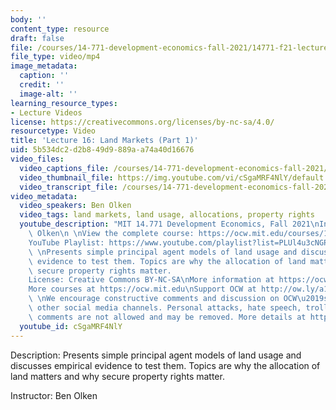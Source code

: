 ```yaml
---
body: ''
content_type: resource
draft: false
file: /courses/14-771-development-economics-fall-2021/14771-f21-lecture-16-v2_1_360p_16_9.mp4
file_type: video/mp4
image_metadata:
  caption: ''
  credit: ''
  image-alt: ''
learning_resource_types:
- Lecture Videos
license: https://creativecommons.org/licenses/by-nc-sa/4.0/
resourcetype: Video
title: 'Lecture 16: Land Markets (Part 1)'
uid: 5b534dc2-d2b8-49d9-889a-a74a40d16676
video_files:
  video_captions_file: /courses/14-771-development-economics-fall-2021/1fsXwEhRMU6XADjiHaMCpbcyJ4fvbdqxo_transcript.webvtt
  video_thumbnail_file: https://img.youtube.com/vi/cSgaMRF4NlY/default.jpg
  video_transcript_file: /courses/14-771-development-economics-fall-2021/1fsXwEhRMU6XADjiHaMCpbcyJ4fvbdqxo_transcript.pdf
video_metadata:
  video_speakers: Ben Olken
  video_tags: land markets, land usage, allocations, property rights
  youtube_description: "MIT 14.771 Development Economics, Fall 2021\nInstructor: Ben\
    \ Olken\n \nView the complete course: https://ocw.mit.edu/courses/14-771-development-economics-fall-2021\n\
    YouTube Playlist: https://www.youtube.com/playlist?list=PLUl4u3cNGP61kvh3caDts2R6LmkYbmzaG\n\
    \ \nPresents simple principal agent models of land usage and discusses empirical\
    \ evidence to test them. Topics are why the allocation of land matters and why\
    \ secure property rights matter.                                      \n \n \n\
    License: Creative Commons BY-NC-SA\nMore information at https://ocw.mit.edu/terms\n\
    More courses at https://ocw.mit.edu\nSupport OCW at http://ow.ly/a1If50zVRlQ\n\
    \ \nWe encourage constructive comments and discussion on OCW\u2019s YouTube and\
    \ other social media channels. Personal attacks, hate speech, trolling, and inappropriate\
    \ comments are not allowed and may be removed. More details at https://ocw.mit.edu/comments."
  youtube_id: cSgaMRF4NlY
---
```

Description: Presents simple principal agent models of land usage and discusses empirical evidence to test them. Topics are why the allocation of land matters and why secure property rights matter.

Instructor: Ben Olken